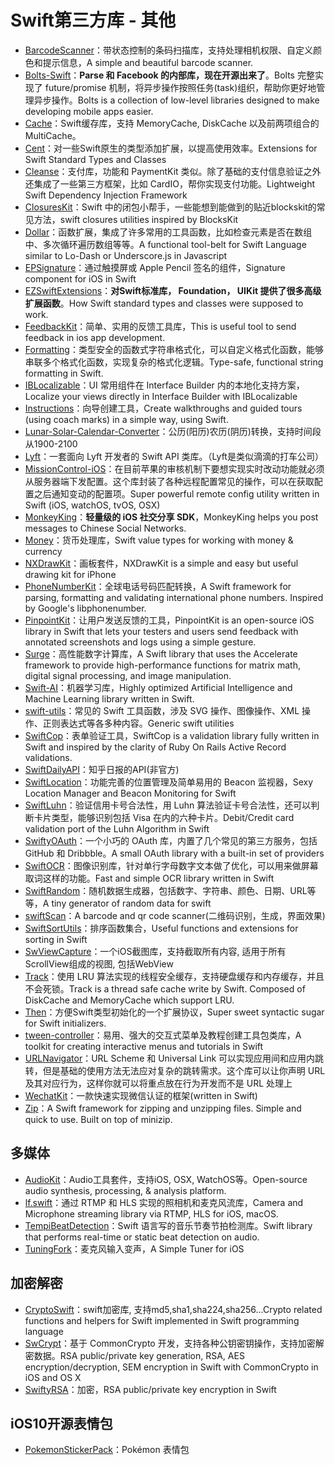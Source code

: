 # Swift第三方库 - 其他  
- [BarcodeScanner][1]：带状态控制的条码扫描库，支持处理相机权限、自定义颜色和提示信息，A simple and beautiful barcode scanner. 
- [Bolts-Swift][2]：**Parse 和 Facebook 的内部库，现在开源出来了**。Bolts 完整实现了 future/promise 机制，将异步操作按照任务(task)组织，帮助你更好地管理异步操作。Bolts is a collection of low-level libraries designed to make developing mobile apps easier.
- [Cache][3]：Swift缓存库，支持 MemoryCache, DiskCache 以及前两项组合的 MultiCache。
- [Cent][4]：对一些Swift原生的类型添加扩展，以提高使用效率。Extensions for Swift Standard Types and Classes
- [Cleanse][5]：支付库，功能和 PaymentKit 类似。除了基础的支付信息验证之外还集成了一些第三方框架，比如 CardIO，帮你实现支付功能。Lightweight Swift Dependency Injection Framework
- [ClosuresKit][6]：Swift 中的闭包小帮手，一些能想到能做到的贴近blockskit的常见方法，swift closures utilities inspired by BlocksKit
- [Dollar][7]：函数扩展，集成了许多常用的工具函数，比如检查元素是否在数组中、多次循环遍历数组等等。A functional tool-belt for Swift Language similar to Lo-Dash or Underscore.js in Javascript
- [EPSignature][8]：通过触摸屏或 Apple Pencil 签名的组件，Signature component for iOS in Swift
- [EZSwiftExtensions][9]：**对Swift标准库， Foundation， UIKit 提供了很多高级扩展函数**。How Swift standard types and classes were supposed to work.
- [FeedbackKit][10]：简单、实用的反馈工具库，This is useful tool to send feedback in ios app development.
- [Formatting][11]：类型安全的函数式字符串格式化，可以自定义格式化函数，能够串联多个格式化函数，实现复杂的格式化逻辑。Type-safe, functional string formatting in Swift.
- [IBLocalizable][12]：UI 常用组件在 Interface Builder 内的本地化支持方案，Localize your views directly in Interface Builder with IBLocalizable
- [Instructions][13]：向导创建工具，Create walkthroughs and guided tours (using coach marks) in a simple way, using Swift.
- [Lunar-Solar-Calendar-Converter][14]：公历(阳历)农历(阴历)转换，支持时间段从1900-2100
- [Lyft][15]：一套面向 Lyft 开发者的 Swift API 类库。（Lyft是类似滴滴的打车公司）
- [MissionControl-iOS][16]：在目前苹果的审核机制下要想实现实时改动功能就必须从服务器端下发配置。这个库封装了各种远程配置常见的操作，可以在获取配置之后通知变动的配置项。Super powerful remote config utility written in Swift (iOS, watchOS, tvOS, OSX)
- [MonkeyKing][17]：**轻量级的 iOS 社交分享 SDK**，MonkeyKing helps you post messages to Chinese Social Networks.
- [Money][18]：货币处理库，Swift value types for working with money & currency
- [NXDrawKit][19]：画板套件，NXDrawKit is a simple and easy but useful drawing kit for iPhone
- [PhoneNumberKit][20]：全球电话号码匹配转换，A Swift framework for parsing, formatting and validating international phone numbers. Inspired by Google's libphonenumber.
- [PinpointKit][21]：让用户发送反馈的工具，PinpointKit is an open-source iOS library in Swift that lets your testers and users send feedback with annotated screenshots and logs using a simple gesture.
- [Surge][22]：高性能数字计算库，A Swift library that uses the Accelerate framework to provide high-performance functions for matrix math, digital signal processing, and image manipulation.
- [Swift-AI][23]：机器学习库，Highly optimized Artificial Intelligence and Machine Learning library written in Swift.
- [swift-utils][24]：常见的 Swift 工具函数，涉及 SVG 操作、图像操作、XML 操作、正则表达式等各多种内容。Generic swift utilities
- [SwiftCop][25]：表单验证工具，SwiftCop is a validation library fully written in Swift and inspired by the clarity of Ruby On Rails Active Record validations.
- [SwiftDailyAPI][26]：知乎日报的API(非官方)
- [SwiftLocation][27]：功能完善的位置管理及简单易用的 Beacon 监视器，Sexy Location Manager and Beacon Monitoring for Swift
- [SwiftLuhn][28]：验证信用卡号合法性，用 Luhn 算法验证卡号合法性，还可以判断卡片类型，能够识别包括 Visa 在内的六种卡片。Debit/Credit card validation port of the Luhn Algorithm in Swift
- [SwiftyOAuth][29]：一个小巧的 OAuth 库，内置了几个常见的第三方服务，包括 GitHub 和 Dribbble。A small OAuth library with a built-in set of providers
 - [SwiftOCR][30]：图像识别库，针对单行字母数字文本做了优化，可以用来做屏幕取词这样的功能。Fast and simple OCR library written in Swift
- [SwiftRandom][31]：随机数据生成器，包括数字、字符串、颜色、日期、URL等等，A tiny generator of random data for swift
- [swiftScan][32]：A barcode and qr code scanner(二维码识别，生成，界面效果)
- [SwiftSortUtils][33]：排序函数集合，Useful functions and extensions for sorting in Swift
- [SwViewCapture][34]：一个iOS截图库，支持截取所有内容, 适用于所有ScrollView组成的视图, 包括WebView
- [Track][35]：使用 LRU 算法实现的线程安全缓存，支持硬盘缓存和内存缓存，并且不会死锁。Track is a thread safe cache write by Swift. Composed of DiskCache and MemoryCache which support LRU.
- [Then][36]：方便Swift类型初始化的一个扩展协议，Super sweet syntactic sugar for Swift initializers.
- [tween-controller][37]：易用、强大的交互式菜单及教程创建工具包类库，A toolkit for creating interactive menus and tutorials in Swift
- [URLNavigator][38]：URL Scheme 和 Universal Link 可以实现应用间和应用内跳转，但是基础的使用方法无法应对复杂的跳转需求。这个库可以让你声明 URL 及其对应行为，这样你就可以将重点放在行为开发而不是 URL 处理上
- [WechatKit][39]：一款快速实现微信认证的框架(written in Swift)
- [Zip][40]：A Swift framework for zipping and unzipping files. Simple and quick to use. Built on top of minizip.

## 多媒体
- [AudioKit][41]：Audio工具套件，支持iOS, OSX, WatchOS等。Open-source audio synthesis, processing, & analysis platform.
- [lf.swift][42]：通过 RTMP 和 HLS 实现的照相机和麦克风流库，Camera and Microphone streaming library via RTMP, HLS for iOS, macOS.
- [TempiBeatDetection][43]：Swift 语言写的音乐节奏节拍检测库。Swift library that performs real-time or static beat detection on audio.
- [TuningFork][44]：麦克风输入变声，A Simple Tuner for iOS

## 加密解密
- [CryptoSwift][45]：swift加密库, 支持md5,sha1,sha224,sha256...Crypto related functions and helpers for Swift implemented in Swift programming language
- [SwCrypt][46]：基于 CommonCrypto 开发，支持各种公钥密钥操作，支持加密解密数据。RSA public/private key generation, RSA, AES encryption/decryption, SEM encryption in Swift with CommonCrypto in iOS and OS X
- [SwiftyRSA][47]：加密，RSA public/private key encryption in Swift

## iOS10开源表情包
- [PokemonStickerPack][48]：Pokémon 表情包

[1]:	https://github.com/hyperoslo/BarcodeScanner "BarcodeScanner"
[2]:	https://github.com/BoltsFramework/Bolts-Swift "Bolts-Swift"
[3]:	https://github.com/soffes/Cache "Cache"
[4]:	https://github.com/ankurp/Cent "Cent"
[5]:	https://github.com/square/Cleanse "Cleanse"
[6]:	https://github.com/lacklock/ClosuresKit "ClosuresKit"
[7]:	https://github.com/ankurp/Dollar "Dollar.swift"
[8]:	https://github.com/ipraba/EPSignature "EPSignature"
[9]:	https://github.com/goktugyil/EZSwiftExtensions "EZSwiftExtensions"
[10]:	https://github.com/nishimao/FeedbackKit "FeedbackKit"
[11]:	https://github.com/stephencelis/Formatting "Formatting"
[12]:	https://github.com/PiXeL16/IBLocalizable "IBLocalizable"
[13]:	https://github.com/ephread/Instructions "Instructions"
[14]:	https://github.com/isee15/Lunar-Solar-Calendar-Converter "Lunar-Solar-Calendar-Converter"
[15]:	https://github.com/genadyo/Lyft "Lyft"
[16]:	https://github.com/appculture/MissionControl-iOS "MissionControl-iOS"
[17]:	https://github.com/nixzhu/MonkeyKing "MonkeyKing"
[18]:	https://github.com/danthorpe/Money "Money"
[19]:	https://github.com/Nicejinux/NXDrawKit "NXDrawKit"
[20]:	https://github.com/marmelroy/PhoneNumberKit "PhoneNumberKit"
[21]:	https://github.com/Lickability/PinpointKit "PinpointKit"
[22]:	https://github.com/mattt/Surge "Surge"
[23]:	https://github.com/collinhundley/Swift-AI "Swift-AI"
[24]:	https://github.com/eonist/swift-utils "swift-utils"
[25]:	https://github.com/andresinaka/SwiftCop "SwiftCop"
[26]:	https://github.com/NicholasTD07/SwiftDailyAPI "SwiftDailyAPI"
[27]:	https://github.com/malcommac/SwiftLocation "SwiftLocation"
[28]:	https://github.com/MaxKramer/SwiftLuhn "SwiftLuhn"
[29]:	https://github.com/delba/SwiftyOAuth "SwiftyOAuth"
[30]:	https://github.com/garnele007/SwiftOCR "SwiftOCR"
[31]:	https://github.com/thellimist/SwiftRandom "SwiftRandom"
[32]:	https://github.com/MxABC/swiftScan "swiftScan"
[33]:	https://github.com/dsmatter/SwiftSortUtils "SwiftSortUtils"
[34]:	https://github.com/startry/SwViewCapture "SwViewCapture"
[35]:	https://github.com/maquannene/Track "Track"
[36]:	https://github.com/devxoul/Then "Then"
[37]:	https://github.com/daltonclaybrook/tween-controller "tween-controller"
[38]:	https://github.com/devxoul/URLNavigator "URLNavigator"
[39]:	https://github.com/starboychina/WechatKit "WechatKit"
[40]:	https://github.com/marmelroy/Zip "Zip"
[41]:	https://github.com/audiokit/AudioKit "AudioKit"
[42]:	https://github.com/shogo4405/lf.swift "lf.swift"
[43]:	https://github.com/jscalo/TempiBeatDetection "TempiBeatDetection"
[44]:	https://github.com/comyarzaheri/TuningFork "TuningFork"
[45]:	https://github.com/krzyzanowskim/CryptoSwift "CryptoSwift"
[46]:	https://github.com/soyersoyer/SwCrypt "SwCrypt"
[47]:	https://github.com/TakeScoop/SwiftyRSA "SwiftyRSA"
[48]:	https://github.com/JakeLin/PokemonStickerPack "PokemonStickerPack"